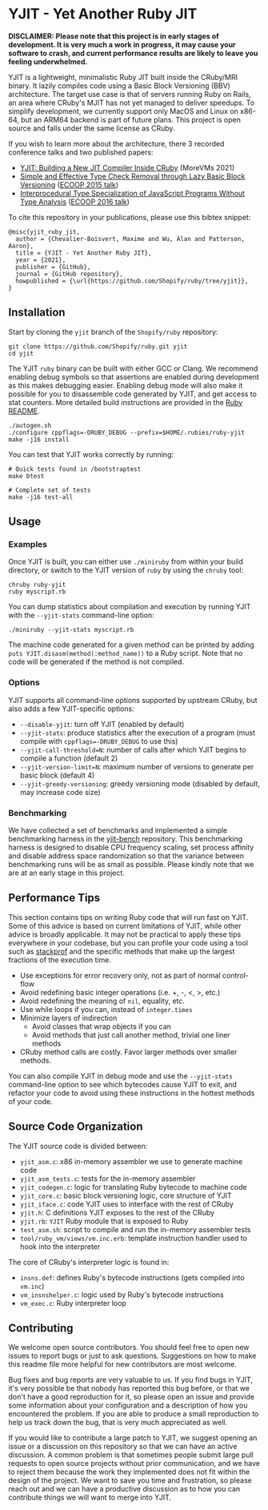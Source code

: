 YJIT - Yet Another Ruby JIT
===========================

**DISCLAIMER: Please note that this project is in early stages of development. It is very much a work in progress, it may cause your software to crash, and current performance results are likely to leave you feeling underwhelmed.**

YJIT is a lightweight, minimalistic Ruby JIT built inside the CRuby/MRI binary.
It lazily compiles code using a Basic Block Versioning (BBV) architecture. The target use case is that of servers running
Ruby on Rails, an area where CRuby's MJIT has not yet managed to deliver speedups.
To simplify development, we currently support only MacOS and Linux on x86-64, but an ARM64 backend
is part of future plans.
This project is open source and falls under the same license as CRuby.

If you wish to learn more about the architecture, there 3 recorded conference talks and two published papers:
- [YJIT: Building a New JIT Compiler Inside CRuby](https://www.youtube.com/watch?v=vucLAqv7qpc) (MoreVMs 2021)
- [Simple and Effective Type Check Removal through Lazy Basic Block Versioning](https://arxiv.org/pdf/1411.0352.pdf) ([ECOOP 2015 talk](https://www.youtube.com/watch?v=S-aHBuoiYE0))
- [Interprocedural Type Specialization of JavaScript Programs Without Type Analysis](https://drops.dagstuhl.de/opus/volltexte/2016/6101/pdf/LIPIcs-ECOOP-2016-7.pdf) ([ECOOP 2016 talk](https://www.youtube.com/watch?v=sRNBY7Ss97A))

To cite this repository in your publications, please use this bibtex snippet:

```
@misc{yjit_ruby_jit,
  author = {Chevalier-Boisvert, Maxime and Wu, Alan and Patterson, Aaron},
  title = {YJIT - Yet Another Ruby JIT},
  year = {2021},
  publisher = {GitHub},
  journal = {GitHub repository},
  howpublished = {\url{https://github.com/Shopify/ruby/tree/yjit}},
}
```

## Installation

Start by cloning the `yjit` branch of the `Shopify/ruby` repository:

```
git clone https://github.com/Shopify/ruby.git yjit
cd yjit
```

The YJIT `ruby` binary can be built with either GCC or Clang. We recommend enabling debug symbols so that assertions are enabled during development as this makes debugging easier. Enabling debug mode will also make it possible for you to disassemble code generated by YJIT, and get access to stat counters. More detailed build instructions are provided in the [Ruby README](https://github.com/ruby/ruby#how-to-compile-and-install).

```
./autogen.sh
./configure cppflags=-DRUBY_DEBUG --prefix=$HOME/.rubies/ruby-yjit
make -j16 install
```

You can test that YJIT works correctly by running:

```
# Quick tests found in /bootstraptest
make btest

# Complete set of tests
make -j16 test-all
```

## Usage

### Examples

Once YJIT is built, you can either use `./miniruby` from within your build directory, or switch to the YJIT version of `ruby`
by using the `chruby` tool:

```
chruby ruby-yjit
ruby myscript.rb
```

You can dump statistics about compilation and execution by running YJIT with the `--yjit-stats` command-line option:

```
./miniruby --yjit-stats myscript.rb
```

The machine code generated for a given method can be printed by adding `puts YJIT.disasm(method(:method_name))` to a Ruby script. Note that no code will be generated if the method is not compiled.


### Options

YJIT supports all command-line options supported by upstream CRuby, but also adds a few YJIT-specific options:

 - `--disable-yjit`: turn off YJIT (enabled by default)
 - `--yjit-stats`: produce statistics after the execution of a program (must compile with `cppflags=-DRUBY_DEBUG` to use this)
 - `--yjit-call-threshold=N`: number of calls after which YJIT begins to compile a function (default 2)
 - `--yjit-version-limit=N`: maximum number of versions to generate per basic block (default 4)
 - `--yjit-greedy-versioning`: greedy versioning mode (disabled by default, may increase code size)

### Benchmarking

We have collected a set of benchmarks and implemented a simple benchmarking harness in the [yjit-bench](https://github.com/Shopify/yjit-bench) repository. This benchmarking harness is designed to disable CPU frequency scaling, set process affinity and disable address space randomization so that the variance between benchmarking runs will be as small as possible. Please kindly note that we are at an early stage in this project.

## Performance Tips

This section contains tips on writing Ruby code that will run fast on YJIT. Some of this advice is based on current limitations of YJIT, while other advice is broadly applicable. It may not be practical to apply these tips everywhere in your codebase, but you can profile your code using a tool such as [stackprof](https://github.com/tmm1/stackprof) and the specific methods that make up the largest fractions of the execution time.

- Use exceptions for error recovery only, not as part of normal control-flow
- Avoid redefining basic integer operations (i.e. +, -, <, >, etc.)
- Avoid redefining the meaning of `nil`, equality, etc.
- Use while loops if you can, instead of `integer.times`
- Minimize layers of indirection
  - Avoid classes that wrap objects if you can
  - Avoid methods that just call another method, trivial one liner methods
- CRuby method calls are costly. Favor larger methods over smaller methods.

You can also compile YJIT in debug mode and use the `--yjit-stats` command-line option to see which bytecodes cause YJIT to exit, and refactor your code to avoid using these instructions in the hottest methods of your code.

## Source Code Organization

The YJIT source code is divided between:
- `yjit_asm.c`: x86 in-memory assembler we use to generate machine code
- `yjit_asm_tests.c`: tests for the in-memory assembler
- `yjit_codegen.c`: logic for translating Ruby bytecode to machine code
- `yjit_core.c`: basic block versioning logic, core structure of YJIT
- `yjit_iface.c`: code YJIT uses to interface with the rest of CRuby
- `yjit.h`: C definitions YJIT exposes to the rest of the CRuby
- `yjit.rb`: `YJIT` Ruby module that is exposed to Ruby
- `test_asm.sh`: script to compile and run the in-memory assembler tests
- `tool/ruby_vm/views/vm.inc.erb`: template instruction handler used to hook into the interpreter

The core of CRuby's interpreter logic is found in:
- `insns.def`: defines Ruby's bytecode instructions (gets compiled into `vm.inc`)
- `vm_insnshelper.c`: logic used by Ruby's bytecode instructions
- `vm_exec.c`: Ruby interpreter loop

## Contributing

We welcome open source contributors. You should feel free to open new issues to report bugs or just to ask questions.
Suggestions on how to make this readme file more helpful for new contributors are most welcome.

Bug fixes and bug reports are very valuable to us. If you find bugs in YJIT, it's very possible be that nobody has reported this bug before,
or that we don't have a good reproduction for it, so please open an issue and provide some information about your configuration and a description of how you
encountered the problem. If you are able to produce a small reproduction to help us track down the bug, that is very much appreciated as well.

If you would like to contribute a large patch to YJIT, we suggest opening an issue or a discussion on this repository so that
we can have an active discussion. A common problem is that sometimes people submit large pull requests to open source projects
without prior communication, and we have to reject them because the work they implemented does not fit within the design of the
project. We want to save you time and frustration, so please reach out and we can have a productive discussion as to how
you can contribute things we will want to merge into YJIT.
